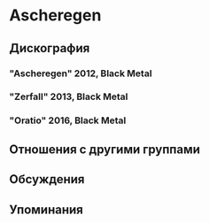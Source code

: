 # Ascheregen



## Дискография

### "Ascheregen" 2012, Black Metal



### "Zerfall" 2013, Black Metal



### "Oratio" 2016, Black Metal




## Отношения с другими группами


## Обсуждения


## Упоминания

